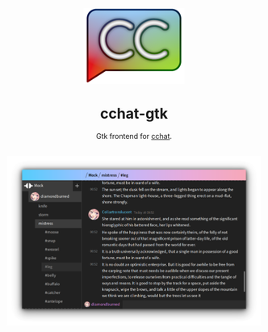 <p align="center">
	
<img width="200" src="/icons/cchat_readme.png" />
<h1 align="center">cchat-gtk</h1>
<p  align="center">Gtk frontend for <a href="https://github.com/diamondburned/cchat">cchat</a>.</p>

<br>

<img alt="Screenshot" src="screenshot.png" />

</p>

